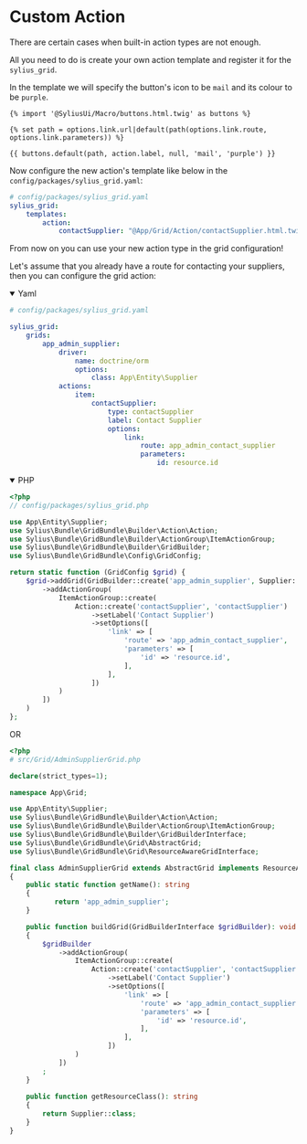 Custom Action
=============

There are certain cases when built-in action types are not enough.

All you need to do is create your own action template and register it
for the `sylius_grid`.

In the template we will specify the button's icon to be `mail` and its
colour to be `purple`.

```twig
{% import '@SyliusUi/Macro/buttons.html.twig' as buttons %}

{% set path = options.link.url|default(path(options.link.route, options.link.parameters)) %}

{{ buttons.default(path, action.label, null, 'mail', 'purple') }}
```

Now configure the new action's template like below in the
`config/packages/sylius_grid.yaml`:

```yaml
# config/packages/sylius_grid.yaml
sylius_grid:
    templates:
        action:
            contactSupplier: "@App/Grid/Action/contactSupplier.html.twig"
```

From now on you can use your new action type in the grid configuration!

Let's assume that you already have a route for contacting your
suppliers, then you can configure the grid action:

<details open><summary>Yaml</summary>

```yaml
# config/packages/sylius_grid.yaml

sylius_grid:
    grids:
        app_admin_supplier:
            driver:
                name: doctrine/orm
                options:
                    class: App\Entity\Supplier
            actions:
                item:
                    contactSupplier:
                        type: contactSupplier
                        label: Contact Supplier
                        options:
                            link:
                                route: app_admin_contact_supplier
                                parameters:
                                    id: resource.id
```

</details>

<details open><summary>PHP</summary>

```php
<?php
// config/packages/sylius_grid.php

use App\Entity\Supplier;
use Sylius\Bundle\GridBundle\Builder\Action\Action;
use Sylius\Bundle\GridBundle\Builder\ActionGroup\ItemActionGroup;
use Sylius\Bundle\GridBundle\Builder\GridBuilder;
use Sylius\Bundle\GridBundle\Config\GridConfig;

return static function (GridConfig $grid) {
    $grid->addGrid(GridBuilder::create('app_admin_supplier', Supplier::class)
        ->addActionGroup(
            ItemActionGroup::create(
                Action::create('contactSupplier', 'contactSupplier')
                    ->setLabel('Contact Supplier')
                    ->setOptions([
                        'link' => [
                            'route' => 'app_admin_contact_supplier',
                            'parameters' => [
                                'id' => 'resource.id',
                            ],
                        ],
                    ])
            )
        ])
    )
};
```

OR

```php
<?php
# src/Grid/AdminSupplierGrid.php

declare(strict_types=1);

namespace App\Grid;

use App\Entity\Supplier;
use Sylius\Bundle\GridBundle\Builder\Action\Action;
use Sylius\Bundle\GridBundle\Builder\ActionGroup\ItemActionGroup;
use Sylius\Bundle\GridBundle\Builder\GridBuilderInterface;
use Sylius\Bundle\GridBundle\Grid\AbstractGrid;
use Sylius\Bundle\GridBundle\Grid\ResourceAwareGridInterface;

final class AdminSupplierGrid extends AbstractGrid implements ResourceAwareGridInterface
{
    public static function getName(): string
    {
           return 'app_admin_supplier';
    }

    public function buildGrid(GridBuilderInterface $gridBuilder): void
    {
        $gridBuilder
            ->addActionGroup(
                ItemActionGroup::create(
                    Action::create('contactSupplier', 'contactSupplier')
                        ->setLabel('Contact Supplier')
                        ->setOptions([
                            'link' => [
                                'route' => 'app_admin_contact_supplier',
                                'parameters' => [
                                    'id' => 'resource.id',
                                ],
                            ],
                        ])
                )
            ])
        ;    
    }
    
    public function getResourceClass(): string
    {
        return Supplier::class;
    }
}
```

</details>
